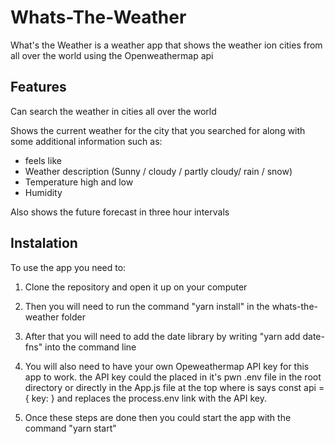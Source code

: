 # Whats-The-Weather

What's the Weather is a weather app that shows the weather ion cities from all over the world using the Openweathermap api

## Features
Can search the weather in cities all over the world

Shows the current weather for the city that you searched for along with some additional information such as:
- feels like
- Weather description (Sunny / cloudy / partly cloudy/ rain / snow)
- Temperature high and low
- Humidity

Also shows the future forecast in three hour intervals

## Instalation
To use the app you need to:

1) Clone the repository and open it up on your computer

2) Then you will need to run the command "yarn install" in the whats-the-weather folder

3) After that you will need to add the date library by writing "yarn add date-fns" into the command line

4) You will also need to have your own Opeweathermap API key for this app to work. the API key could the placed in it's pwn .env file in the root directory or directly in the App.js file at the top where is says const api = { key: } and replaces the process.env link with the API key.

5) Once these steps are done then you could start the app with the command "yarn start"
